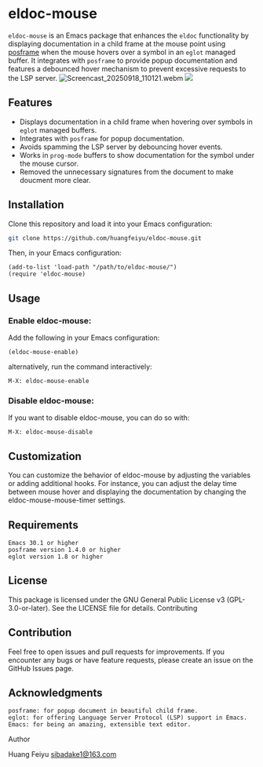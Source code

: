 # eldoc-mouse

`eldoc-mouse` is an Emacs package that enhances the `eldoc` functionality by displaying documentation in a child frame at the mouse point using [posframe](https://github.com/tumashu/posframe) when the mouse hovers over a symbol in an `eglot` managed buffer. It integrates with `posframe` to provide popup documentation and features a debounced hover mechanism to prevent excessive requests to the LSP server.
![Screencast_20250918_110121.webm](https://github.com/user-attachments/assets/6bb80bee-dc2b-4d36-b8a4-4d416e0a6100)
![](https://github.com/user-attachments/assets/e2d32b35-7da0-4bfc-8043-c3cdc6d530a1)


## Features
- Displays documentation in a child frame when hovering over symbols in `eglot` managed buffers.
- Integrates with `posframe` for popup documentation.
- Avoids spamming the LSP server by debouncing hover events.
- Works in `prog-mode` buffers to show documentation for the symbol under the mouse cursor.
- Removed the unnecessary signatures from the document to make doucment more clear.

## Installation

Clone this repository and load it into your Emacs configuration:

```sh
git clone https://github.com/huangfeiyu/eldoc-mouse.git
```
Then, in your Emacs configuration:

``` elisp
(add-to-list 'load-path "/path/to/eldoc-mouse/")
(require 'eldoc-mouse)
```

## Usage
### Enable eldoc-mouse:
Add the following in your Emacs configuration:
```
(eldoc-mouse-enable)
```
alternatively, run the command interactively:
```
M-X: eldoc-mouse-enable
```
### Disable eldoc-mouse:
If you want to disable eldoc-mouse, you can do so with:
```
M-X: eldoc-mouse-disable
```
## Customization

You can customize the behavior of eldoc-mouse by adjusting the variables or adding additional hooks. For instance, you can adjust the delay time between mouse hover and displaying the documentation by changing the eldoc-mouse-mouse-timer settings.
## Requirements

    Emacs 30.1 or higher
    posframe version 1.4.0 or higher
    eglot version 1.8 or higher

## License

This package is licensed under the GNU General Public License v3 (GPL-3.0-or-later). See the LICENSE file for details.
Contributing

## Contribution
Feel free to open issues and pull requests for improvements. If you encounter any bugs or have feature requests, please create an issue on the GitHub Issues page.
## Acknowledgments

    posframe: for popup document in beautiful child frame. 
    eglot: for offering Language Server Protocol (LSP) support in Emacs.
    Emacs: for being an amazing, extensible text editor.

Author

Huang Feiyu sibadake1@163.com
